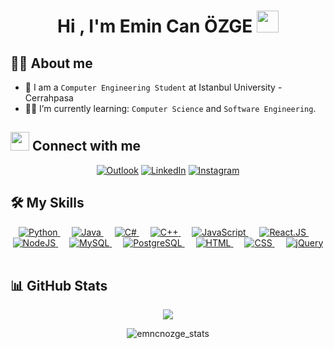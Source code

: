 <h1 align="center">Hi , I'm Emin Can ÖZGE <img src="https://media.giphy.com/media/hvRJCLFzcasrR4ia7z/giphy.gif" width="35"></h1>

## :sassy_man: About me

- :school: I am a `Computer Engineering Student` at Istanbul University - Cerrahpasa
- :student: I’m currently learning: `Computer Science` and `Software Engineering`.

## <img src="https://media.giphy.com/media/iY8CRBdQXODJSCERIr/giphy.gif" height="30px" width="30px"> Connect with me

<p align="center">
	<a href="mailto:emincanozge@outlook.com"><img img src="https://img.shields.io/badge/Microsoft_Outlook-0078D4?style=for-the-badge&logo=microsoft-outlook&logoColor=white" alt="Outlook"/></a>
	<a href="https://www.linkedin.com/in/emincanozge/"><img src="https://img.shields.io/badge/linkedin-%230077B5.svg?style=for-the-badge&logo=linkedin&logoColor=white" alt="LinkedIn"/></a>
	<a href="https://www.instagram.com/emncnozge/"><img src="https://img.shields.io/badge/Instagram-%23E4405F.svg?style=for-the-badge&logo=Instagram&logoColor=white" alt="Instagram"/></a>
</p>

## 🛠️ My Skills


<p align="center"> 
   <a href="https://www.python.org">
    <img alt="Python" src="https://img.shields.io/badge/python-3670A0?style=for-the-badge&logo=python&logoColor=ffdd54">
  </a>
  &emsp;
  <a href="https://www.java.com"> 
    <img alt="Java" src="https://img.shields.io/badge/java-%23ED8B00.svg?style=for-the-badge&logo=openjdk&logoColor=white">
  </a>
  &emsp;
    <a href="https://learn.microsoft.com/dotnet/csharp/"> 
    <img alt="C#" src="https://img.shields.io/badge/C%23-239120?style=for-the-badge&logo=c-sharp&logoColor=white">
  </a> 
  &emsp;
  <a href="https://www.cplusplus.com/"> 
    <img alt="C++" src="https://img.shields.io/badge/C++-%2300599C.svg?style=for-the-badge&logo=c%2B%2B&logoColor=white">
  </a> 
  &emsp;
  <a href="https://developer.mozilla.org/en-US/docs/Web/JavaScript"> 
    <img alt="JavaScript" src="https://img.shields.io/badge/javascript-%23323330.svg?style=for-the-badge&logo=javascript&logoColor=%23F7DF1E">
  </a>
  &emsp;
  <a href="https://reactjs.org/">
    <img alt="React.JS" src="https://img.shields.io/badge/-React.Js-61DAFB?logo=react&logoColor=white&style=for-the-badge">
  </a>
  &emsp;
  <a href="https://nodejs.org/">
  <img alt="NodeJS" src="https://img.shields.io/badge/Node.js-43853D?style=for-the-badge&logo=node.js&logoColor=white">
  </a>
  &emsp;
    <a href="https://www.mysql.com/"> 
    <img alt="MySQL" src="https://img.shields.io/badge/mysql-%2300f.svg?style=for-the-badge&logo=mysql&logoColor=white">
  </a>
  &emsp;
  <a href="https://www.postgresql.org/"> 
    <img alt="PostgreSQL" src="https://img.shields.io/badge/PostgreSQL-%23316192.svg?style=for-the-badge&logo=postgresql&logoColor=white">
  </a>
  &emsp;
  <a href="https://developer.mozilla.org/en-US/docs/Web/HTML"> 
   <img alt="HTML" src="https://img.shields.io/badge/html-%23E34F26.svg?style=for-the-badge&logo=html5&logoColor=white">
  </a>   
  &emsp;
  <a href="https://developer.mozilla.org/en-US/docs/Web/CSS">
    <img alt="CSS" src="https://img.shields.io/badge/css-%231572B6.svg?style=for-the-badge&logo=css3&logoColor=white">
  </a>
  &emsp;
  <a href="https://jquery.com/"> 
  <img alt="jQuery" src="https://img.shields.io/badge/jquery-%230769AD.svg?style=for-the-badge&logo=jquery&logoColor=white">
  </a>
  &emsp; 
</p>

## 📊 GitHub Stats

<p align="center">
<img src="https://github-readme-stats.vercel.app/api/top-langs?username=emncnozge&langs_count=10&show_icons=true&locale=en&layout=compact&theme=github_dark"/>
</p>
<p align="center">
<img src="https://github-readme-stats.vercel.app/api?username=emncnozge&show_icons=true&theme=github_dark" alt="emncnozge_stats" />
</p>

